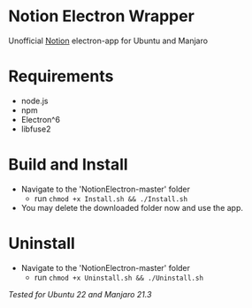 # Notion Electron Wrapper

Unofficial [Notion](www.notion.so/) electron-app for Ubuntu and Manjaro

# Requirements
- node.js
- npm
- Electron^6
- libfuse2

# Build and Install

- Navigate to the 'NotionElectron-master' folder
	- run `chmod +x Install.sh && ./Install.sh`
- You may delete the downloaded folder now and use the app.

# Uninstall

- Navigate to the 'NotionElectron-master' folder
	- run `chmod +x Uninstall.sh && ./Uninstall.sh`

*Tested for Ubuntu 22 and Manjaro 21.3*
